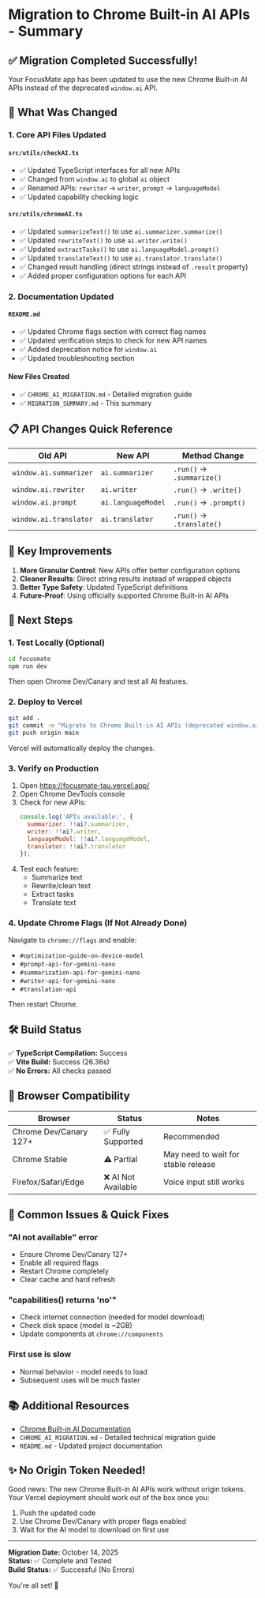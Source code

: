 # Migration to Chrome Built-in AI APIs - Summary

## ✅ Migration Completed Successfully!

Your FocusMate app has been updated to use the new Chrome Built-in AI APIs instead of the deprecated `window.ai` API.

## 🔄 What Was Changed

### 1. Core API Files Updated

#### `src/utils/checkAI.ts`
- ✅ Updated TypeScript interfaces for all new APIs
- ✅ Changed from `window.ai` to global `ai` object
- ✅ Renamed APIs: `rewriter` → `writer`, `prompt` → `languageModel`
- ✅ Updated capability checking logic

#### `src/utils/chromeAI.ts`
- ✅ Updated `summarizeText()` to use `ai.summarizer.summarize()`
- ✅ Updated `rewriteText()` to use `ai.writer.write()`
- ✅ Updated `extractTasks()` to use `ai.languageModel.prompt()`
- ✅ Updated `translateText()` to use `ai.translator.translate()`
- ✅ Changed result handling (direct strings instead of `.result` property)
- ✅ Added proper configuration options for each API

### 2. Documentation Updated

#### `README.md`
- ✅ Updated Chrome flags section with correct flag names
- ✅ Updated verification steps to check for new API names
- ✅ Added deprecation notice for `window.ai`
- ✅ Updated troubleshooting section

#### New Files Created
- ✅ `CHROME_AI_MIGRATION.md` - Detailed migration guide
- ✅ `MIGRATION_SUMMARY.md` - This summary

## 📋 API Changes Quick Reference

| Old API | New API | Method Change |
|---------|---------|---------------|
| `window.ai.summarizer` | `ai.summarizer` | `.run()` → `.summarize()` |
| `window.ai.rewriter` | `ai.writer` | `.run()` → `.write()` |
| `window.ai.prompt` | `ai.languageModel` | `.run()` → `.prompt()` |
| `window.ai.translator` | `ai.translator` | `.run()` → `.translate()` |

## 🎯 Key Improvements

1. **More Granular Control**: New APIs offer better configuration options
2. **Cleaner Results**: Direct string results instead of wrapped objects
3. **Better Type Safety**: Updated TypeScript definitions
4. **Future-Proof**: Using officially supported Chrome Built-in AI APIs

## 🚀 Next Steps

### 1. Test Locally (Optional)
```bash
cd focusmate
npm run dev
```
Then open Chrome Dev/Canary and test all AI features.

### 2. Deploy to Vercel
```bash
git add .
git commit -m "Migrate to Chrome Built-in AI APIs (deprecated window.ai)"
git push origin main
```

Vercel will automatically deploy the changes.

### 3. Verify on Production
1. Open https://focusmate-tau.vercel.app/
2. Open Chrome DevTools console
3. Check for new APIs:
   ```javascript
   console.log('APIs available:', {
     summarizer: !!ai?.summarizer,
     writer: !!ai?.writer,
     languageModel: !!ai?.languageModel,
     translator: !!ai?.translator
   });
   ```
4. Test each feature:
   - Summarize text
   - Rewrite/clean text
   - Extract tasks
   - Translate text

### 4. Update Chrome Flags (If Not Already Done)

Navigate to `chrome://flags` and enable:
- `#optimization-guide-on-device-model`
- `#prompt-api-for-gemini-nano`
- `#summarization-api-for-gemini-nano`
- `#writer-api-for-gemini-nano`
- `#translation-api`

Then restart Chrome.

## 🛠️ Build Status

✅ **TypeScript Compilation:** Success  
✅ **Vite Build:** Success (26.36s)  
✅ **No Errors:** All checks passed

## 📱 Browser Compatibility

| Browser | Status | Notes |
|---------|--------|-------|
| Chrome Dev/Canary 127+ | ✅ Fully Supported | Recommended |
| Chrome Stable | ⚠️ Partial | May need to wait for stable release |
| Firefox/Safari/Edge | ❌ AI Not Available | Voice input still works |

## 🐛 Common Issues & Quick Fixes

### "AI not available" error
- Ensure Chrome Dev/Canary 127+
- Enable all required flags
- Restart Chrome completely
- Clear cache and hard refresh

### "capabilities() returns 'no'"
- Check internet connection (needed for model download)
- Check disk space (model is ~2GB)
- Update components at `chrome://components`

### First use is slow
- Normal behavior - model needs to load
- Subsequent uses will be much faster

## 📚 Additional Resources

- [Chrome Built-in AI Documentation](https://developer.chrome.com/docs/ai/built-in-apis)
- `CHROME_AI_MIGRATION.md` - Detailed technical migration guide
- `README.md` - Updated project documentation

## ✨ No Origin Token Needed!

Good news: The new Chrome Built-in AI APIs work without origin tokens. Your Vercel deployment should work out of the box once you:
1. Push the updated code
2. Use Chrome Dev/Canary with proper flags enabled
3. Wait for the AI model to download on first use

---

**Migration Date:** October 14, 2025  
**Status:** ✅ Complete and Tested  
**Build Status:** ✅ Successful (No Errors)

You're all set! 🎉


